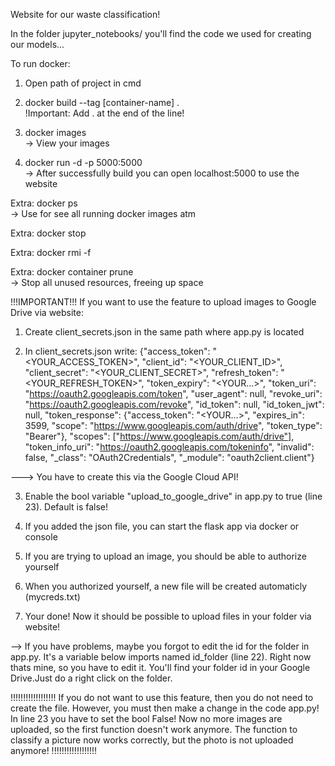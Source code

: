 Website for our waste classification!

In the folder jupyter_notebooks/ you'll find the code we used for creating our models...

To run docker:

1. Open path of project in cmd

2. docker build --tag [container-name] .<br />
!Important: Add . at the end of the line!

3. docker images<br />
-> View your images

4. docker run -d -p 5000:5000 <container-name><br />
-> After successfully build you can open localhost:5000 to use the website

Extra: docker ps<br />
-> Use for see all running docker images atm

Extra: docker stop <container-id>

Extra: docker rmi -f <container-id>

Extra: docker container prune<br />
-> Stop all unused resources, freeing up space



!!!IMPORTANT!!!
If you want to use the feature to upload images to Google Drive via website:

1. Create client_secrets.json in the same path where app.py is located

2. In client_secrets.json write:
{"access_token": "<YOUR_ACCESS_TOKEN>", "client_id": "<YOUR_CLIENT_ID>", "client_secret": "<YOUR_CLIENT_SECRET>", "refresh_token": "<YOUR_REFRESH_TOKEN>", "token_expiry": "<YOUR...>", "token_uri": "https://oauth2.googleapis.com/token", "user_agent": null, "revoke_uri": "https://oauth2.googleapis.com/revoke", "id_token": null, "id_token_jwt": null, "token_response": {"access_token": "<YOUR...>", "expires_in": 3599, "scope": "https://www.googleapis.com/auth/drive", "token_type": "Bearer"}, "scopes": ["https://www.googleapis.com/auth/drive"], "token_info_uri": "https://oauth2.googleapis.com/tokeninfo", "invalid": false, "_class": "OAuth2Credentials", "_module": "oauth2client.client"}

---> You have to create this via the Google Cloud API!

3. Enable the bool variable "upload_to_google_drive" in app.py to true (line 23). Default is false!

4. If you added the json file, you can start the flask app via docker or console

5. If you are trying to upload an image, you should be able to authorize yourself

6. When you authorized yourself, a new file will be created automaticly (mycreds.txt)

7. Your done! Now it should be possible to upload files in your folder via website!

--> If you have problems, maybe you forgot to edit the id for the folder in app.py. It's a variable below imports named id_folder (line 22). Right now thats mine, so you have to edit it. You'll find your folder id in your Google Drive.Just do a right click on the folder.

!!!!!!!!!!!!!!!!!!
If you do not want to use this feature, then you do not need to create the file. However, you must then make a change in the code app.py! In line 23 you have to set the bool False!
Now no more images are uploaded, so the first function doesn't work anymore. The function to classify a picture now works correctly, but the photo is not uploaded anymore!
!!!!!!!!!!!!!!!!!!
